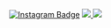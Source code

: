 
<div>

  
 [![Instagram Badge](https://img.shields.io/badge/Instagram-E4405F?style=for-the-badge&logo=instagram&logoColor=white)](https://www.instagram.com/cleytones027/)     </a>
 <a href="mailto:cleytoncosta89@gmail.com">
  <img src="https://img.shields.io/badge/gmail-D14836?&style=for-the-badge&logo=gmail&logoColor=white&link=mailto:cleytoncosta89@gmail.com">
 <a href="https://www.linkedin.com/in/cleyton-rodrigues-da-costa-050561aa/">
        <img src="https://img.shields.io/badge/linkedin-%230077B5.svg?&style=for-the-badge&logo=linkedin&logoColor=white&link=mailto:https://www.linkedin.com/in/cleyton-rodrigues-da-costa-050561aa/">
  
 
 
 </a>






</div>
